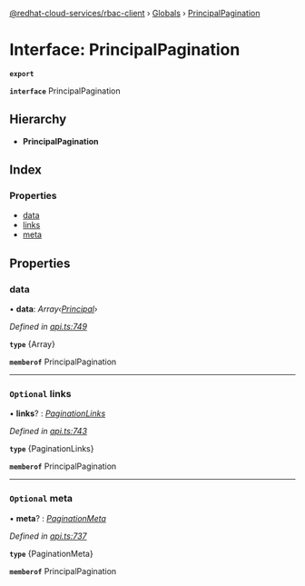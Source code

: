 [@redhat-cloud-services/rbac-client](../README.md) › [Globals](../globals.md) › [PrincipalPagination](principalpagination.md)

# Interface: PrincipalPagination

**`export`** 

**`interface`** PrincipalPagination

## Hierarchy

* **PrincipalPagination**

## Index

### Properties

* [data](principalpagination.md#data)
* [links](principalpagination.md#optional-links)
* [meta](principalpagination.md#optional-meta)

## Properties

###  data

• **data**: *Array‹[Principal](principal.md)›*

*Defined in [api.ts:749](https://github.com/RedHatInsights/javascript-clients/blob/master/packages/rbac/api.ts#L749)*

**`type`** {Array<Principal>}

**`memberof`** PrincipalPagination

___

### `Optional` links

• **links**? : *[PaginationLinks](paginationlinks.md)*

*Defined in [api.ts:743](https://github.com/RedHatInsights/javascript-clients/blob/master/packages/rbac/api.ts#L743)*

**`type`** {PaginationLinks}

**`memberof`** PrincipalPagination

___

### `Optional` meta

• **meta**? : *[PaginationMeta](paginationmeta.md)*

*Defined in [api.ts:737](https://github.com/RedHatInsights/javascript-clients/blob/master/packages/rbac/api.ts#L737)*

**`type`** {PaginationMeta}

**`memberof`** PrincipalPagination
